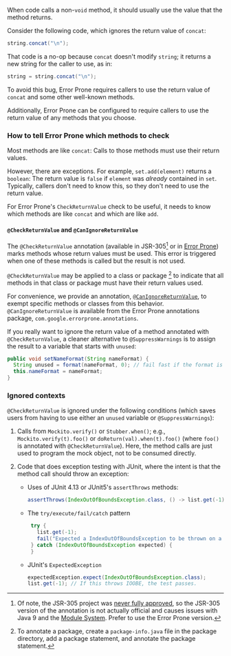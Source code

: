 When code calls a non-`void` method, it should usually use the value that the
method returns.

Consider the following code, which ignores the return value of `concat`:

```java
string.concat("\n");
```

That code is a no-op because `concat` doesn't modify `string`; it returns a new
string for the caller to use, as in:

```java
string = string.concat("\n");
```

To avoid this bug, Error Prone requires callers to use the return value of
`concat` and some other well-known methods.

Additionally, Error Prone can be configured to require callers to use the return
value of any methods that you choose.

### How to tell Error Prone which methods to check

Most methods are like `concat`: Calls to those methods must use their return
values.

However, there are exceptions. For example, `set.add(element)` returns a
`boolean`: The return value is `false` if `element` was *already* contained in
`set`. Typically, callers don't need to know this, so they don't need to use the
return value.

For Error Prone's `CheckReturnValue` check to be useful, it needs to know which
methods are like `concat` and which are like `add`.

#### `@CheckReturnValue` and `@CanIgnoreReturnValue`

The `@CheckReturnValue` annotation (available in JSR-305[^jsr] or in
[Error Prone][epcrv]) marks methods whose return values must be used. This error
is triggered when one of these methods is called but the result is not used.

[^jsr]: Of note, the JSR-305 project was [never fully approved][jsr305], so the
    JSR-305 version of the annotation is not actually official and causes
    issues with Java 9 and the [Module System][j9jsr305]. Prefer to use the
    Error Prone version.

`@CheckReturnValue` may be applied to a class or package [^package-info] to
indicate that all methods in that class or package must have their return values
used.

For convenience, we provide an annotation, [`@CanIgnoreReturnValue`][epcirv], to
exempt specific methods or classes from this behavior. `@CanIgnoreReturnValue`
is available from the Error Prone annotations package,
`com.google.errorprone.annotations`.

[^package-info]: To annotate a package, create a
    `package-info.java` file in the package directory, add a package statement,
    and annotate the package statement.

If you really want to ignore the return value of a method annotated with
`@CheckReturnValue`, a cleaner alternative to `@SuppressWarnings` is to assign
the result to a variable that starts with `unused`:

```java
public void setNameFormat(String nameFormat) {
  String unused = format(nameFormat, 0); // fail fast if the format is bad or null
  this.nameFormat = nameFormat;
}
```


### Ignored contexts

`@CheckReturnValue` is ignored under the following conditions (which saves users
from having to use either an `unused` variable or `@SuppressWarnings`):

1.  Calls from `Mockito.verify()` or `Stubber.when()`; e.g.,
    `Mockito.verify(t).foo()` or `doReturn(val).when(t).foo()` (where `foo()` is
    annotated with `@CheckReturnValue`). Here, the method calls are just used to
    program the mock object, not to be consumed directly.

2.  Code that does exception testing with JUnit, where the intent is that the
    method call should throw an exception:

    *   Uses of JUnit 4.13 or JUnit5's `assertThrows` methods:

        ```java
        assertThrows(IndexOutOfBoundsException.class, () -> list.get(-1));
        ```

    *   The `try/execute/fail/catch` pattern

        ```java
         try {
           list.get(-1);
           fail("Expected a IndexOutOfBoundsException to be thrown on a negative index");
         } catch (IndexOutOfBoundsException expected) {
         }
        ```

    *   JUnit's `ExpectedException`

        ```java
        expectedException.expect(IndexOutOfBoundsException.class);
        list.get(-1); // If this throws IOOBE, the test passes.
        ```

[epcrv]: https://errorprone.info/api/latest/com/google/errorprone/annotations/CheckReturnValue.html
[epcirv]: https://errorprone.info/api/latest/com/google/errorprone/annotations/CanIgnoreReturnValue.html
[j9jsr305]: https://blog.codefx.org/java/jsr-305-java-9/
[jsr305]: https://jcp.org/en/jsr/detail?id=305
